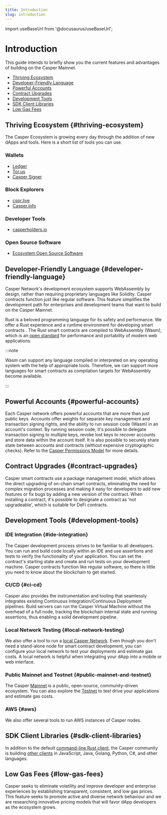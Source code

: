 ```yaml
---
title: Introduction
slug: introduction
---
```


import useBaseUrl from '@docusaurus/useBaseUrl';

# Introduction

This guide intends to briefly show you the current features and advantages of building on the Casper Mainnet.

  - [Thriving Ecosystem](#thriving-ecosystem)
  - [Developer-Friendly Language](#developer-friendly-language)
  - [Powerful Accounts](#powerful-accounts)
  - [Contract Upgrades](#contract-upgrades)
  - [Development Tools](#development-tools)
  - [SDK Client Libraries](#sdk-client-libraries)
  - [Low Gas Fees](#low-gas-fees)

## Thriving Ecosystem {#thriving-ecosystem}
The Casper Ecosystem is growing every day through the addition of new dApps and tools. Here is a short list of tools you can use.

### Wallets
- [Ledger](https://support.ledger.com/hc/en-us/articles/4416379141009-Casper-CSPR-?docs=true)
- [Tor.us](https://casper.tor.us)
- [Casper Signer](https://chrome.google.com/webstore/search/casper?hl=en)

### Block Explorers
- [cspr.live](https://cspr.live)
- [Casper.info](https://casper-trench.vercel.app/)

### Developer Tools
- [casperholders.io](https://casperholders.io)

### Open Source Software
- [Ecosystem Open Source Software](/dapp-dev-guide/build-on-casper/casper-open-source-software.md)


## Developer-Friendly Language {#developer-friendly-language}
Casper Network's development ecosystem supports WebAssembly by design, rather than requiring proprietary languages like Solidity. Casper contracts function just like regular software. This feature simplifies the development path for enterprises and development teams that want to build on the Casper Mainnet.

Rust is a beloved programming language for its safety and performance. We offer a Rust experience and a runtime environment for developing smart contracts . The Rust smart contracts are compiled to WebAssembly (Wasm), which is an [open standard](https://en.wikipedia.org/wiki/Open_standard) for performance and portability of modern web applications. 

:::note

Wasm can support any language compiled or interpreted on any operating system with the help of appropriate tools. Therefore, we can support more languages for smart contracts as compilation targets for WebAssembly become available.  

:::

## Powerful Accounts {#powerful-accounts}
Each Casper network offers powerful accounts that are more than just public keys. Accounts offer weights for separate key management and transaction signing rights, and the ability to run session code (Wasm) in an account's context. By running session code, it's possible to delegate transaction signing to multiple keys, revoke lost keys to recover accounts and store data within the account itself. It is also possible to securely share state between accounts and contracts (without expensive cryptographic checks). Refer to the [Casper Permissions Model](/design/casper-design.md/#accounts-permissions) for more details.

## Contract Upgrades {#contract-upgrades}
Casper smart contracts use a package management model, which allows the direct upgrading of on-chain smart contracts, eliminating the need for complex migration processes and making it easy for developers to add new features or fix bugs by adding a new version of the contract. When installing a contract, it's possible to designate a contract as 'not upgradeable', which is suitable for DeFi contracts.

## Development Tools {#development-tools}

### IDE Integration {#ide-integration}

The Casper development process strives to be familiar to all developers. You can run and build code locally within an IDE and use assertions and tests to verify the functionality of your application. You can set the contract's starting state and create and run tests on your development machine. Casper contracts function like regular software, so there is little you need to know about the blockchain to get started.


### CI/CD {#ci-cd}

Casper also provides the instrumentation and tooling that seamlessly integrates existing Continuous Integration/Continuous Deployment pipelines. Build servers can run the Casper Virtual Machine without the overhead of a full node, tracking the blockchain internal state and running assertions, thus enabling a solid development pipeline.

### Local Network Testing {#local-network-testing}
We also offer a tool to run a [local Casper Network](/dapp-dev-guide/building-dapps/setup-nctl). Even though you don't need a stand-alone node for smart contract development, you can configure your local network to test your deployments and estimate gas costs. A local network is helpful when integrating your dApp into a mobile or web interface.

### Public Mainnet and Testnet {#public-mainnet-and-testnet}
The Casper [Mainnet](https://cspr.live) is a public, open-source, community-driven ecosystem. You can also explore the [Testnet](https://testnet.cspr.live) to test drive your applications and estimate gas costs.

### AWS {#aws}
We also offer several tools to run AWS instances of Casper nodes.

## SDK Client Libraries {#sdk-client-libraries}
In addition to the default [command-line Rust client](/dapp-dev-guide/setup#the-casper-command-line-client), the Casper community is building [other clients](https://docs.casperlabs.io/sdk) in JavaScript, Java, Golang, Python, C#, and other languages. 

## Low Gas Fees {#low-gas-fees}
Casper seeks to eliminate volatility and improve developer and enterprise experiences by establishing transparent, consistent, and low gas prices. This feature seeks to promote active and diverse network behaviour and we are researching innovative pricing models that will favor dApp developers as the ecosystem grows.
